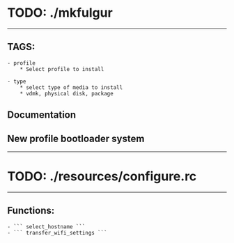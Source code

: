 # TODO: ./mkfulgur
-----------
## TAGS:
    - profile
        * Select profile to install

    - type
        * select type of media to install
        * vdmk, physical disk, package

## Documentation
## New profile bootloader system
-----------
# TODO: ./resources/configure.rc
-----------
## Functions:
    - ``` select_hostname ```
    - ``` transfer_wifi_settings ```

